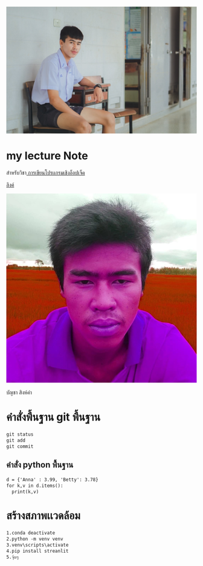 ![dowload banner](./bancha2.jpg)
# my lecture Note

สำหรับวิชา[ การเขียนโปรเเกรมเชิงอ็อปเจ็ค](https://wichit2s.gitlab.io)

[ลิงค์](https://github.com/huggingface/diffusers)

![dowload banner](./bancha.jpg)

บัญชา สิงห์คำ
# คำสั่งพื้นฐาน git พื้นฐาน
```
git status
git add
git commit
```
## คำสั่ง python พื้นฐาน
```
d = {'Anna' : 3.99, 'Betty': 3.78}
for k,v in d.items():
  print(k,v)
```
# สร้างสภาพเเวดล้อม
```
1.conda deactivate
2.python -m venv venv
3.venv\scripts\activate
4.pip install streanlit
5.จุ้บๆ
```
